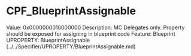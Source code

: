 # CPF_BlueprintAssignable

Value: 0x0000000010000000
Description: MC Delegates only.  Property should be exposed for assigning in blueprint code
Feature: Blueprint
UPROPERTY: BlueprintAssignable (../../Specifier/UPROPERTY/BlueprintAssignable.md)